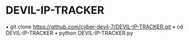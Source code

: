 # DEVIL-IP-TRACKER
• git clone https://github.com/cyber-devil-7/DEVIL-IP-TRACKER.git 
• cd DEVIL-IP-TRACKER
• python DEVIL-IP-TRACKER.py

